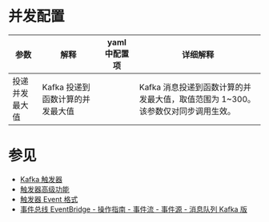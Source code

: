 
# 并发配置

| 参数      | 解释                  | yaml 中配置项 | 详细解释                                           | 
|---------|---------------------|-----------|------------------------------------------------|
| 投递并发最大值 | Kafka 投递到函数计算的并发最大值 |           | Kafka 消息投递到函数计算的并发最大值，取值范围为 1~300。该参数仅对同步调用生效。 |


# 参见

* [Kafka 触发器](https://help.aliyun.com/zh/fc/apsaramq-for-kafka-trigger)
* [触发器高级功能](https://help.aliyun.com/zh/fc/user-guide/advanced-features-of-triggers)
* [触发器 Event 格式](https://help.aliyun.com/zh/fc/user-guide/formats-of-event-for-different-triggers)
* [事件总线 EventBridge - 操作指南 - 事件流 - 事件源 - 消息队列 Kafka 版](https://help.aliyun.com/document_detail/439526.html)